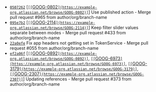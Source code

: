 * [`0507262`](http://github.com/google/commit/05072624d24265aedad3608a245b22db24432d95) [[`[[`GOOG-0802`](https://example-org.atlassian.net/browse/GOOG-0802)]`](https://google.atlassian.net/browse/[[`ZUXD-0802`](https://example-org.atlassian.net/browse/ZUXD-0802)])] Use published action - Merge pull request #965 from author/org/branch-name
* [`095e7b2`](http://github.com/google/commit/095e7b2b6c0811e759cb502c1ca9c844cb9113bf) [[`[[`GOOG-2114`](https://example-org.atlassian.net/browse/GOOG-2114)]`](https://google.atlassian.net/browse/[[`GWLR-2114`](https://example-org.atlassian.net/browse/GWLR-2114)])] Keep filter slider values separate between modes - Merge pull request #433 from author/org/branch-name
* [`22a0efe`](http://github.com/google/commit/22a0efe35fb766848d2d36e505be11d5b7e834b8) Fix app headers not getting set in TokenService - Merge pull request #055 from author/org/branch-name
* [`ef2a06f`](http://github.com/google/commit/ef2a06f3d909a4c144f1ca40e3142b487c3a6251) [[`[[`GOOG-0892`](https://example-org.atlassian.net/browse/GOOG-0892)]`](https://google.atlassian.net/browse/[[`SZWT-0892`](https://example-org.atlassian.net/browse/SZWT-0892)]), [`[[`GOOG-6973`](https://example-org.atlassian.net/browse/GOOG-6973)]`](https://google.atlassian.net/browse/[[`SJZT-6973`](https://example-org.atlassian.net/browse/SJZT-6973)]), [`[[`GOOG-3179`](https://example-org.atlassian.net/browse/GOOG-3179)]`](https://google.atlassian.net/browse/[[`TIPP-3179`](https://example-org.atlassian.net/browse/TIPP-3179)]), [`[[`GOOG-2307`](https://example-org.atlassian.net/browse/GOOG-2307)]`](https://google.atlassian.net/browse/[[`DKLK-2307`](https://example-org.atlassian.net/browse/DKLK-2307)])] Updating references - Merge pull request #373 from author/org/branch-name